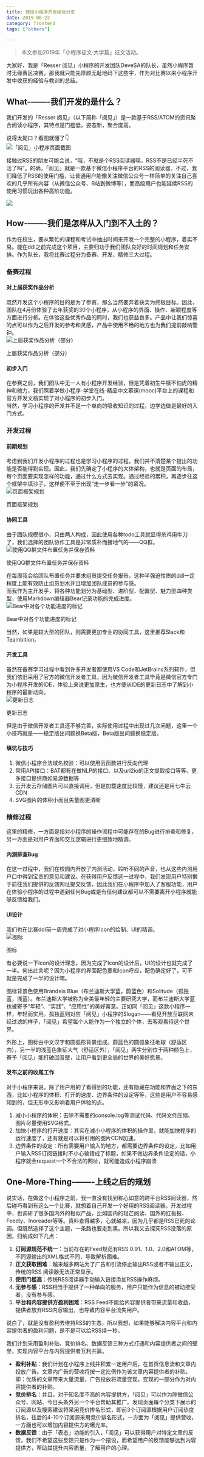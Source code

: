 ```yaml
---
title: 微信小程序开发经验分享
date: 2019-06-22
category: frontend
tags: ["others"]

---
```


> 本文参加2019年「小程序征文·大学篇」征文活动。

大家好，我是「Resser 阅见」小程序的开发团队DeveSA的队长，虽然小程序暂时无缘赛区决赛，那我就只能先厚颜无耻地码下这些字，作为对比赛以来小程序开发中收获的经验与教训的总结。

## What-——-我们开发的是什么？

我们开发的「Resser 阅见」（以下简称「阅见」）是一款基于RSS/ATOM的资讯聚合阅读小程序，其特点是门槛低，姿态新，聚合度高。

说得太拗口？看图就懂了👇  
![「阅见」小程序页面截图](https://pic.rhinoc.top/2019-06-22-15612124193035.jpg)

接触过RSS的朋友可能会说，“哦，不就是个RSS阅读器嘛，RSS不是已经半死不活了吗”。的确，「阅见」就是一款基于微信小程序平台的RSS的阅读器。不过，我们降低了RSS的使用门槛，让普通用户能像关注微信公众号一样简单的关注自己喜欢的几乎所有内容（从微信公众号、B站到微博等），而高级用户也能延续RSS的使用习惯玩出各种高阶功能。

![](https://pic.rhinoc.top/mweb/15717478871884.jpg)


## How-——-我们是怎样从入门到不入土的？

作为在校生，要从繁忙的课程和考试中抽出时间来开发一个完整的小程序，着实不易。能在ddl之前完成这个项目，主要归功于我们团队良好的时间规划和任务安排。作为队长，我将比赛过程分为备赛、开发、精修三大过程。

### 备赛过程

#### 对上届获奖作品分析

既然开发这个小程序的目的是为了参赛，那么当然要奔着获奖为终极目标。因此，团队在4月份体验了去年获奖的30个小程序，从小程序的界面、操作、新颖程度等方面进行分析。在体验这些优秀作品的同时，我们也获益良多。产品中让我们惊喜的点可以作为之后开发的参考和灵感，产品中使用不畅的地方也为我们提前敲响警钟。  
![上届获奖作品分析（部分）](https://pic.rhinoc.top/2019-06-21-06BF6988-ABAF-4B9E-87C2-C21632736E38.png)

<figcaption class="image-caption">上届获奖作品分析（部分）</figcaption>

#### 初步入门

在参赛之前，我们团队中无一人有小程序开发经验，但是凭着初生牛犊不怕虎的精神和魄力，我们照着学做小程序-学堂在线-精品中文慕课(mooc)平台上的课程和官方开发文档实现了对小程序的初步入门。  
当然，学习小程序的开发并不是一个单向的吸收知识的过程，边学边做是最好的入门方式。

### 开发过程

#### 前期规划

考虑到我们开发小程序的过程也是学习小程序的过程，我们并不清楚某个提出的功能是否能得到实现。因此，我们先确定了小程序的大体架构，也就是页面的布局，每个页面要实现怎样的功能，通过什么方式去实现。通过经验的累积，再逐步往这个框架中填沙子，这样便不至于出现“走一步看一步”的窘况。  
![页面框架规划](https://pic.rhinoc.top/2019-06-21-D1C1A575-6A08-4B59-B703-613DCFC14435.png)

<figcaption class="image-caption">页面框架规划</figcaption>

#### 协同工具

由于团队规模很小，只由两人构成，因此使用各种todo工具就显得杀鸡用牛刀了，我们选择的团队协作工具是非常质朴而接地气的——QQ群。  
![使用QQ群文件布置任务并保存资料](https://pic.rhinoc.top/2019-06-21-D6B1CEAC-7D37-4FCC-9F3B-3119B2C0582E.png)

<figcaption class="image-caption">使用QQ群文件布置任务并保存资料</figcaption>

在每周我会给团队布置任务并要求组员提交任务报告，这种半强迫性质的ddl一定程度上能有效防止组员划水并且增加团队成员的参与感。  
而我作为主开发手，将各种功能划分为基础型、进阶型、配置型、魅力型四种类型，使用Markdown编辑器Bear记录功能的完成进度。  
![Bear中对各个功能进度的标记](https://pic.rhinoc.top/2019-06-21-8466E2C8-0018-45BE-9081-4A856FF3E1B7.png)

<figcaption class="image-caption">Bear中对各个功能进度的标记</figcaption>

当然，如果是较大型的团队，则需要更加专业的协同工具，这里推荐Slack和Teambition。

#### 开发工具

虽然在备赛学习过程中看到许多开发者都使用VS Code和JetBrains系列软件，但我们依旧采用了官方的微信开发者工具，因为微信开发者工具毕竟是微信官方专门为小程序开发的IDE，体验上来说更加原生，也方便从IDE的更新日志中了解到小程序的最新动向。  
![更新日志](https://pic.rhinoc.top/2019-06-21-82D3597C-017A-4020-B35E-B445F8168FC8.png)

<figcaption class="image-caption">更新日志</figcaption>

但是由于微信开发者工具还不够完善，实际使用过程中出现过几次问题，这里一个小技巧就是——稳定版出问题换Beta版，Beta版出问题换稳定版。

#### 填坑与技巧

1.  微信小程序合法域名校验：可以使用云函数进行反向代理
2.  常用API接口：BAT都有在做NLP的接口、以及url2io的正文提取接口等等、更多接口提供商如易源数据等
3.  云开发云存储图片可以直接调用，但是加载速度比较慢，建议还是用七牛云CDN
4.  SVG图片的体积小而且矢量图更清晰

### 精修过程

这里的精修，一方面是指对小程序的操作流程中可能存在的Bug进行排查和修复，另一方面是对用户界面和交互逻辑进行更细致地精调。

#### 内测排查Bug

在这一过程中，我们在校园内开放了内测活动，聆听不同的声音，也从这些内测用户口中得到宝贵的意见和建议。在获得用户反馈这一过程中，我们发现用户特别懒于前往我们提供的反馈网址提交反馈，因此我们在小程序中加入了客服功能，用户在体验小程序的过程中遇到任何Bug或是有任何建议都可以不需要离开小程序就能够反馈给我们。

#### UI设计

我们也在比赛ddl前一周完成了对小程序Icon的绘制、UI的精调。  
![图标](https://pic.rhinoc.top/2019-06-21-7E8EE657-D322-4B37-81BA-39F312853E73.png)

<figcaption class="image-caption">图标</figcaption>

有必要说一下Icon的设计理念，因为完成了Icon的设计后，UI的设计也就完成了一半。何出此言呢？因为小程序的界面配色要和Icon呼应，配色确定好了，可不就是完成了一半的设计嘛。

图标背景色使用Brandeis Blue（布兰迪斯大学蓝，蔚蓝色）和Solitude（孤独蓝，浅蓝）。布兰迪斯大学被称为全美最年轻的主要研究大学，而布兰迪斯大学蓝也被寄予“年轻”、“实践”、“应用性”的美好寓意。正如同「阅见」这款小程序一样，年轻而实用。孤独蓝则对应「阅见」小程序的Slogan——看见开放互联网未经过滤的样子，「阅见」希望每个人能作为一个独立的个体，去客观看待这个世界。

外形上，图标由中文汉字和圆弧形背景组成。蔚蓝色的圆弧象征地球（舒适区内），另一半的浅蓝色象征大气（舒适区外），「阅见」两字分别位于两种颜色上，寄予「阅见」能打破回音壁，让用户看到更全局的世界的美好愿景。

#### 发布之前的收尾工作

对于小程序来说，除了用户用的了看得到的功能，还有隐藏在功能和界面之下的东西，比如小程序的体积、打开的速度、边界条件的设定等等，这些是用户不容易感知到的，但无形中又影响着用户体验的点。

1.  减小小程序的体积：去除不需要的console.log等测试代码、代码文件压缩、图片尽量使用SVG格式。
2.  加快小程序的打开速度：其实在减小小程序的体积的操作里，就能加快程序的运行速度了，还有就是可以将引用的图片CDN加速。
3.  边界条件的设定：所有需要用户输入的地方，都需要边界条件的设定，比如用户输入RSS订阅链接时不小心输错成了标题，如果不做边界条件设定的话，小程序就会request一个不合法的网址，就可能造成小程序崩溃

## One-More-Thing-——-上线之后的规划

说实话，在做这个小程序之前，我一直没有找到称心如意的跨平台RSS阅读器，然后碰巧看到有这么一个比赛，就想着自己开发一个好用的RSS阅读器。开发过程中，也调研了很多国内外的相似产品，比如国内的轻芒阅读、国外的红板报、Feedly、Inoreader等等。资料查得越多，心就越凉，因为几乎都是RSS已死的论调。但既然选择了这个主题，一条路也要走到黑。所以我又去探究RSS没落的原因，归纳成如下几点：

1.  **订阅源规范不统一**：当前存在的Feed规范有RSS 0.91、1.0、2.0和ATOM等，不同源输出的XML格式不同，导致解析困难。
2.  **正文获取困难**：越来越多网站为了广告和引流停止输出RSS或者不输出正文，传统的RSS 阅读器无法正常显示。
3.  **使用门槛高**：传统RSS阅读器手动输入链接添加RSS操作麻烦。
4.  **无参与感**：RSS相当于提供了一种单向的服务，用户只能作为信息的被动接受者，没有参与感。
5.  **平台和内容提供方盈利困难**：RSS Feed不能给内容提供者带来流量和收益，提供者放弃RSS内容输出，也导致内容平台流失用户。

说白了，就是没有盈利去维持RSS的生态，所以我想，如果能够解决内容平台和内容提供者的盈利问题，是不是可以给RSS续一秒。

我们计划采用盈利补贴、竞价排名、数据反馈三种方式打通和内容提供者之间的壁垒，实现内容平台与内容提供者互利共赢。

*   **盈利补贴**：我们计划在小程序上线并积累一定用户后，在首页信息流和文章内投放广告。文章内广告的营收将按一定比例作为该文章内容提供者的补贴。即：优质的文章带来大量流量，广告投放将流量变现，变现的一部分作为对内容提供者的补贴。
*   **竞价排名**：并且，对于知名度不高的内容提供方，「阅见」可以作为除微信公众号、网站、今日头条外另一个平台帮助其推广。发现页面每个分类下展示的订阅源以及搜索建议将采用竞价排名形式，即前3个订阅源根据用户订阅热度排名，往后的4-10个订阅源采用竞价排名形式，一方面为「阅见」提供营收，一方面也可以增加内容提供方的曝光率。
*   **数据反馈**：由于「表态」功能的引入，「阅见」可以获得用户对特定文章的反馈，我们不希望这些反馈只是作为一个摆设，而希望用户的反馈能够达到内容提供方，帮助其提升内容质量，了解用户的心理。